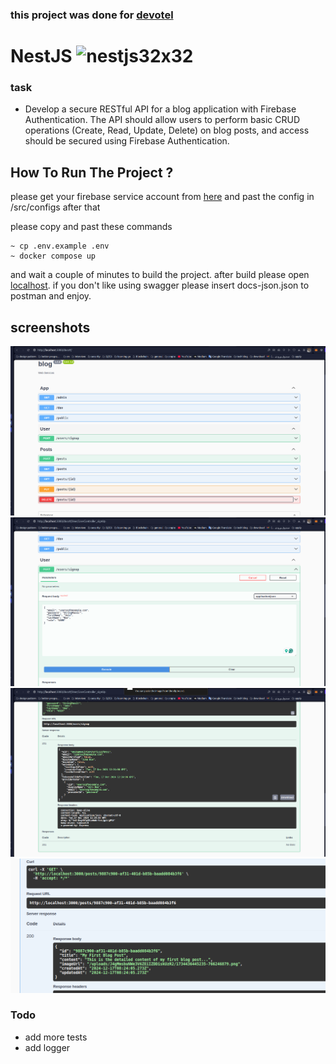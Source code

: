 ### this project was done for [devotel](devotel.io)

# NestJS ![nestjs32x32](https://github.com/imanhpr/nest-assignment/assets/56130647/facef099-7c17-4d9c-ae36-84265b05e31a)

### task

- Develop a secure RESTful API for a blog application with Firebase Authentication. The
  API should allow users to perform basic CRUD operations (Create, Read, Update, Delete)
  on blog posts, and access should be secured using Firebase Authentication.

## How To Run The Project ?

please get your firebase service account from [here](https://console.firebase.google.com/u/0/)
and past the config in /src/configs after that

please copy and past these commands

```
~ cp .env.example .env
~ docker compose up
```

and wait a couple of minutes to build the project. after build please open [localhost](http://localhost:3000/docs).
if you don't like using swagger please insert docs-json.json to postman and enjoy.

## screenshots

![screenshot](./screenshots/Screenshot%20from%202024-12-17%2015-37-31.png)
![screenshot](./screenshots/Screenshot%20from%202024-12-17%2015-54-15.png)
![screenshot](./screenshots/Screenshot%20from%202024-12-17%2015-54-22.png)
![screenshot](./screenshots/Screenshot%20from%202024-12-17%2015-24-46.png)

### Todo

- add more tests
- add logger
